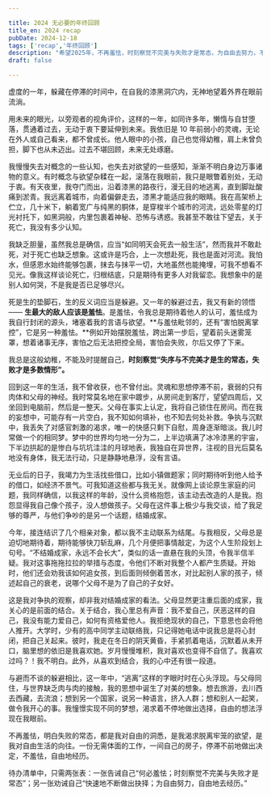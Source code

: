 ```yaml
---

title: 2024 无必要的年终回顾
title_en: 2024 recap
pubDate: 2024-12-18
tags: ['recap','年终回顾']
description: "希望2025年，不再羞怯，时刻察觉不完美与失败才是常态，为自由去努力，不停做出抉择。"
draft: false

---
```


虚度的一年，躲藏在停滞的时间中，在自我的漆黑洞穴内，无神地望着外界在眼前流淌。

用未来的眼光，以旁观者的视角评价，这样的一年，如同许多年，懒惰与自甘堕落，贯通着过去，无动于衷下要延伸到未来。我依旧是 10 年前弱小的灵魂，无论在外人或自己看来，都不曾成长。他人眼中的小孩，自己也觉得幼稚，肩上未曾负担，脚下也从未迈出。过去不堪回顾，未来无处琢磨。

我慢慢失去对概念的一些认知，也失去对欲望的一些感知，渐渐不明白身边万事诸物的意义。有时概念与欲望杂糅在一起，滚落在我眼前，我只是眼瞥着别处，无动于衷。有天夜里，我夺门而出，沿着漆黑的路夜行，漫无目的地逃离，直到脚趾酸痛到淤青。我远离着城市，向着偏僻走去，漆黑才能适应我的眼睛。我在高架桥上伫立，几十米下，躺着宽广与纯黑的胴体，是穿梭半个城市的河流，远处零星的灯光衬托下，如黑洞般，内里包裹着神秘、恐怖与诱惑。我甚至不敢往下望去，关于死亡，我没有多少认知。

我缺乏胆量，虽然我总是确信，应当“如同明天会死去一般生活”，然而我并不敢赴死，对于死亡也缺乏想象。这或许是巧合，上一次想赴死，我也是面对河流。我怕水，但感恩水始终能够包裹，抹去与抹平一切，大地虽然也能掩埋，可我不想看不见光。像我这样谈论死亡，归根结底，只是期待有更多人对我留恋。我想象中的是别人如何哭，不是我是否已足够尽兴。

死是生的垫脚石，生的反义词应当是躲避。又一年的躲避过去，我又有新的领悟 —— **生最大的敌人应该是羞怯**。是羞怯，令我总是期待着他人的认可，羞怯成为我自行封闭的源头，堵塞着我的言语与欲望。**与羞怯毗邻的，还有“害怕脱离掌控”，它是另一种羞怯。**例如开始摆脱羞怯，跨出第一步后，望着前头迷雾笼罩，想着诸事无序，害怕之后无法把控全局，害怕会失败，尔后又停了下来。

我总是这般幼稚，不能及时提醒自己，**时刻察觉“失序与不完美才是生的常态，失败才是多数情形”。**

回到这一年的生活，我不曾收获，也不曾付出。灵魂和思想停滞不前，衰弱的只有肉体和父母的神经。我时常莫名地在家中踱步，从房间走到客厅，望望四周后，又坐回到电脑前，然后是一整天。父母在事实上认定，我将自己锁住在房间。而在我的妄想中，可能存有一片空白，我不知如何填补，也不知去何处补救。争执与沉默中，我丢失了对感官刺激的渴求，唯一的快感只剩下自慰，周身逐渐暗淡。我儿时常做一个的相同梦。梦中的世界均匀地一分为二，上半边填满了冰冷漆黑的宇宙，下半边拱起的是惨白与坑坑洼洼的月球地表，我独自在异世界，注视的目光后莫名地没有身体，我无法行动，只是静静地悬浮，没有言语。

无业后的日子，我竭力为生活找些借口，比如小镇做题家；同时期待听到他人给予的借口，如经济不景气。可我知道这些都与我无关。就像网上谈论原生家庭的问题，我同样确信，以我这样的年龄，没什么资格抱怨，该主动去改造的人是我。抱怨显得我自己像个孩子，没人想做孩子。父母在这件事上极少与我交谈，给了我足够的尊严，与他们争吵的是另一个话题，结婚成家。

今年，接连结识了几个相亲对象，都以我不主动联系为结尾。与我相反，父母总是迫切地期待着，期待能够快刀斩乱麻，几个月便把事情敲定，为这个人生阶段划上句号。“不结婚成家，永远不会长大”，类似的话一直悬在我的头顶，令我半信半疑。我对这事拖拖拉拉的举措与态度，令他们不断对我整个人都产生质疑。开始时，他们还会劝我该如何追女孩，到后面则倾倒着苦水，对比起别人家的孩子，倾述起自己的衰老，说哪个父母不是为了自己的子女好。

这是我对争执的观察，却非我对结婚成家的看法。父母显然更注重后面的成家，我关心的是前面的结合。关于结合，我心里总有声音：我不爱自己，厌恶这样的自己，我没有能力爱自己，如何有资格爱他人。我拒绝现状的自己，下意思也会将他人推开。大学时，少有的高中同学主动联络我，只记得她电话中说我总是将心封闭，把自己关起来。彼时，我走在冬日的阴天黄昏，手紧抓着电话，沉默着从未开口，脑里想的依旧是我喜欢她。岁月慢慢堆积，我对喜欢也变得不自信了。我喜欢过吗？！我不明白。此外，从喜欢到结合，我的心中还有很一段道。

与避而不谈的躲避相比，这一年中，“逃离”这样的字眼时时在心头浮现。与父母同住，与世界缺乏肉与肉的接触，我的思想中诞生了对美的想象。想去旅游，去川西去西藏，去流浪；想到另一个国家，说另一种语言，挤入人群；想和别人一起笑，做令我开心的事。我憧憬实现不同的梦想，渴求着不停地做出选择，自由的想法浮现在我眼前。

不再羞怯，明白失败的常态，都是我对自由的洞悉，是我渴求脱离牢笼的欲望，是我对自由生活的向往。一份无需体面的工作，一间自己的房子，停滞不前地做出决定，不羞怯，自由地经历。

待办清单中，只需两张表：一张告诫自己“何必羞怯；时刻察觉不完美与失败才是常态”；另一张劝诫自己“快速地不断做出抉择；为自由努力，自由地去经历。”